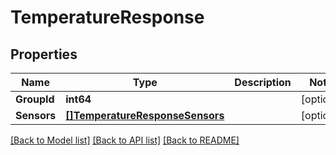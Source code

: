 # TemperatureResponse

## Properties
Name | Type | Description | Notes
------------ | ------------- | ------------- | -------------
**GroupId** | **int64** |  | [optional] 
**Sensors** | [**[]TemperatureResponseSensors**](TemperatureResponse_sensors.md) |  | [optional] 

[[Back to Model list]](../README.md#documentation-for-models) [[Back to API list]](../README.md#documentation-for-api-endpoints) [[Back to README]](../README.md)


